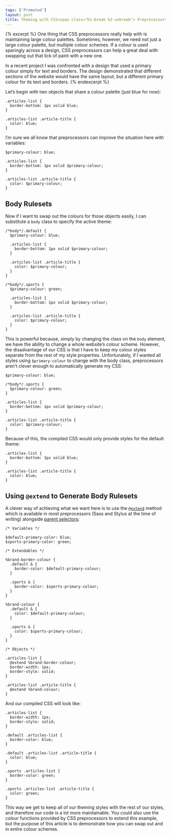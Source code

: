 ```yaml
---
tags: ['Promoted']
layout: post
title: Theming with CSS<span class="b1-break b2-unbreak"> Preprocessors</span>
---
```


{% excerpt %}
One thing that CSS preprocessors really help with is maintaining large colour palettes. Sometimes, however, we need not just a large colour palette, but multiple colour schemes. If a colour is used sparingly across a design, CSS preprocessors can help a great deal with swapping out that lick of paint with a new one.

In a recent project I was confronted with a design that used a primary colour simply for text and borders. The design demonstrated that different sections of the website would have the same layout, but a different primary colour for its text and borders.
{% endexcerpt %}

Let’s begin with two objects that share a colour palette (just blue for now):

    .articles-list {
      border-bottom: 1px solid blue;
    }

    .articles-list .article-title {
      color: blue;
    }

I’m sure we all know that preprocessors can improve the situation here with variables:

    $primary-colour: blue;

    .articles-list {
      border-bottom: 1px solid $primary-colour;
    }

    .articles-list .article-title {
      color: $primary-colour;
    }

## Body Rulesets

Now if I want to swap out the colours for those objects easily, I can substitute a `body` class to specify the active theme:

    /*body*/.default {
      $primary-colour: blue;

      .articles-list {
        border-bottom: 1px solid $primary-colour;
      }

      .articles-list .article-title {
        color: $primary-colour;
      }
    }

    /*body*/.sports {
      $primary-colour: green;

      .articles-list {
        border-bottom: 1px solid $primary-colour;
      }

      .articles-list .article-title {
        color: $primary-colour;
      }
    }

This is powerful because, simply by changing the class on the `body` element, we have the ability to change a whole website’s colour scheme. However, the disadvantage of our CSS is that I have to keep my colour styles separate from the rest of my style properties. Unfortunately, if I wanted all styles using `$primary-colour` to change with the body class, preprocessors aren’t clever enough to automatically generate my CSS:

    $primary-colour: blue;

    /*body*/.sports {
      $primary-colour: green;
    }

    .articles-list {
      border-bottom: 1px solid $primary-colour;
    }

    .articles-list .article-title {
      color: $primary-colour;
    }

Because of this, the compiled CSS would only provide styles for the default theme:

    .articles-list {
      border-bottom: 1px solid blue;
    }

    .articles-list .article-title {
      color: blue;
    }

## Using `@extend` to Generate Body Rulesets

A clever way of achieving what we want here is to use the [`@extend`](http://designshack.net/articles/css/extends-and-control-directives-two-crazy-things-sass-can-do-that-less-cant/) method which is available in most preprocessors (Sass and Stylus at the time of writing) alongside [parent selectors](http://thesassway.com/intermediate/referencing-parent-selectors-using-ampersand):

    /* Variables */

    $default-primary-color: blue;
    $sports-primary-color: green;

    /* Extendables */

    %brand-border-colour {
      .default & {
        border-color: $default-primary-colour;
      }

      .sports & {
        border-color: $sports-primary-colour;
      }
    }

    %brand-colour {
      .default & {
        color: $default-primary-colour;
      }

      .sports & {
        color: $sports-primary-colour;
      }
    }

    /* Objects */

    .articles-list {
      @extend %brand-border-colour;
      border-width: 1px;
      border-style: solid;
    }

    .articles-list .article-title {
      @extend %brand-colour;
    }

And our compiled CSS will look like:

    .articles-list {
      border-width: 1px;
      border-style: solid;
    }

    .default .articles-list {
      border-color: blue;
    }

    .default .articles-list .article-title {
      color: blue;
    }

    .sports .articles-list {
      border-color: green;
    }

    .sports .articles-list .article-title {
      color: green;
    }

This way we get to keep all of our theming styles with the rest of our styles, and therefore our code is a lot more maintainable. You could also use the colour functions provided by CSS preprocessors to extend this example, but the purpose of this article is to demonstrate how you can swap out and in entire colour schemes.
